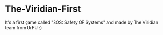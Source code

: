 # The-Viridian-First
It's a first game called "SOS: Safety OF Systems" and made by The Viridian team from UrFU :)
